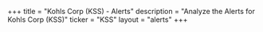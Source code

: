 +++
title = "Kohls Corp (KSS) - Alerts"
description = "Analyze the Alerts for Kohls Corp (KSS)"
ticker = "KSS"
layout = "alerts"
+++


